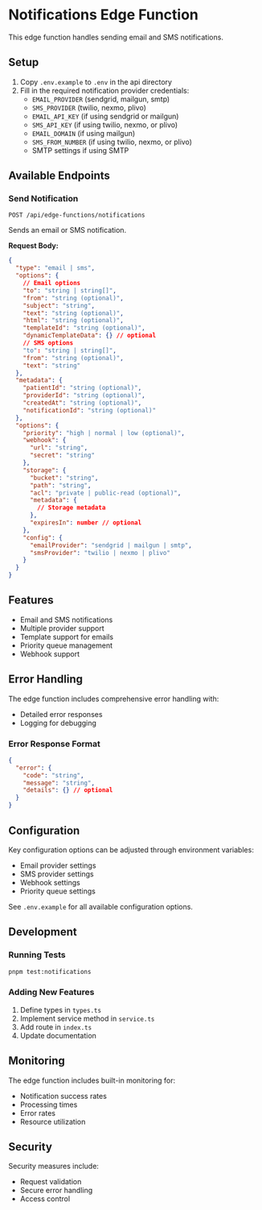# Notifications Edge Function

This edge function handles sending email and SMS notifications.

## Setup

1. Copy `.env.example` to `.env` in the api directory
2. Fill in the required notification provider credentials:
   - `EMAIL_PROVIDER` (sendgrid, mailgun, smtp)
   - `SMS_PROVIDER` (twilio, nexmo, plivo)
   - `EMAIL_API_KEY` (if using sendgrid or mailgun)
   - `SMS_API_KEY` (if using twilio, nexmo, or plivo)
   - `EMAIL_DOMAIN` (if using mailgun)
   - `SMS_FROM_NUMBER` (if using twilio, nexmo, or plivo)
   - SMTP settings if using SMTP

## Available Endpoints

### Send Notification
```http
POST /api/edge-functions/notifications
```
Sends an email or SMS notification.

**Request Body:**
```json
{
  "type": "email | sms",
  "options": {
    // Email options
    "to": "string | string[]",
    "from": "string (optional)",
    "subject": "string",
    "text": "string (optional)",
    "html": "string (optional)",
    "templateId": "string (optional)",
    "dynamicTemplateData": {} // optional
    // SMS options
    "to": "string | string[]",
    "from": "string (optional)",
    "text": "string"
  },
  "metadata": {
    "patientId": "string (optional)",
    "providerId": "string (optional)",
    "createdAt": "string (optional)",
    "notificationId": "string (optional)"
  },
  "options": {
    "priority": "high | normal | low (optional)",
    "webhook": {
      "url": "string",
      "secret": "string"
    },
    "storage": {
      "bucket": "string",
      "path": "string",
      "acl": "private | public-read (optional)",
      "metadata": {
        // Storage metadata
      },
      "expiresIn": number // optional
    },
    "config": {
      "emailProvider": "sendgrid | mailgun | smtp",
      "smsProvider": "twilio | nexmo | plivo"
    }
  }
}
```

## Features

- Email and SMS notifications
- Multiple provider support
- Template support for emails
- Priority queue management
- Webhook support

## Error Handling

The edge function includes comprehensive error handling with:
- Detailed error responses
- Logging for debugging

### Error Response Format
```json
{
  "error": {
    "code": "string",
    "message": "string",
    "details": {} // optional
  }
}
```

## Configuration

Key configuration options can be adjusted through environment variables:
- Email provider settings
- SMS provider settings
- Webhook settings
- Priority queue settings

See `.env.example` for all available configuration options.

## Development

### Running Tests
```bash
pnpm test:notifications
```

### Adding New Features
1. Define types in `types.ts`
2. Implement service method in `service.ts`
3. Add route in `index.ts`
4. Update documentation

## Monitoring

The edge function includes built-in monitoring for:
- Notification success rates
- Processing times
- Error rates
- Resource utilization

## Security

Security measures include:
- Request validation
- Secure error handling
- Access control